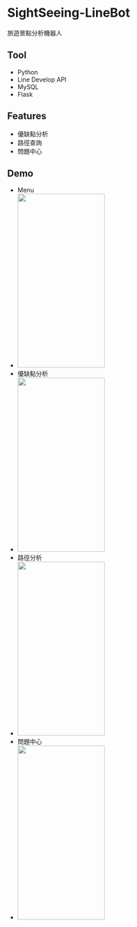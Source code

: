 # SightSeeing-LineBot
旅遊景點分析機器人

## Tool
- Python
- Line Develop API
- MySQL
- Flask

## Features
- 優缺點分析
- 路徑查詢
- 問題中心

## Demo
- Menu
- <img src="https://scontent-tpe1-1.xx.fbcdn.net/v/t1.15752-9/126575173_703452666971287_120788731417217115_n.png?_nc_cat=103&ccb=1-5&_nc_sid=ae9488&_nc_ohc=LoTu-XxNEKYAX-KJSgA&tn=F7tj2F4dkPZv4DOy&_nc_ht=scontent-tpe1-1.xx&oh=fce2ea7510a1c913ca3798895250c822&oe=613FA4A1" width="200" height="400">
- 優缺點分析
- <img src="https://scontent-tpe1-1.xx.fbcdn.net/v/t1.15752-9/126332089_377810156628407_6717708139056412652_n.png?_nc_cat=110&ccb=1-5&_nc_sid=ae9488&_nc_ohc=XIdV-laiqacAX8CGbE6&_nc_ht=scontent-tpe1-1.xx&oh=69ad766d32afcd615b44bde6c57efccf&oe=613F92A6" width="200" height="400">
- 路徑分析
- <img src="https://scontent-tpe1-1.xx.fbcdn.net/v/t1.15752-9/126930872_369655040806048_2689756957385497748_n.png?_nc_cat=105&ccb=1-5&_nc_sid=ae9488&_nc_ohc=sWP5oErEsJkAX-TufCV&_nc_ht=scontent-tpe1-1.xx&oh=345a2d607bd3f5178ef8d7d84ad3087f&oe=614123BA" width="200" height="400">
- 問題中心
- <img src="https://scontent-tpe1-1.xx.fbcdn.net/v/t1.15752-9/126256482_1112114845902730_1818178435342186096_n.png?_nc_cat=107&ccb=1-5&_nc_sid=ae9488&_nc_ohc=fTMzxDokEvMAX_YrsMp&_nc_ht=scontent-tpe1-1.xx&oh=1a00e99fb48d88a19c81321ae626352f&oe=61420116" width="200" height="400">
